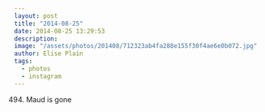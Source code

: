 ```yaml
---
layout: post
title: "2014-08-25"
date: 2014-08-25 13:29:53
description: 
image: "/assets/photos/201408/712323ab4fa288e155f30f4ae6e0b072.jpg"
author: Elise Plain
tags: 
  - photos
  - instagram
---
```


494. Maud is gone
<p></p>
